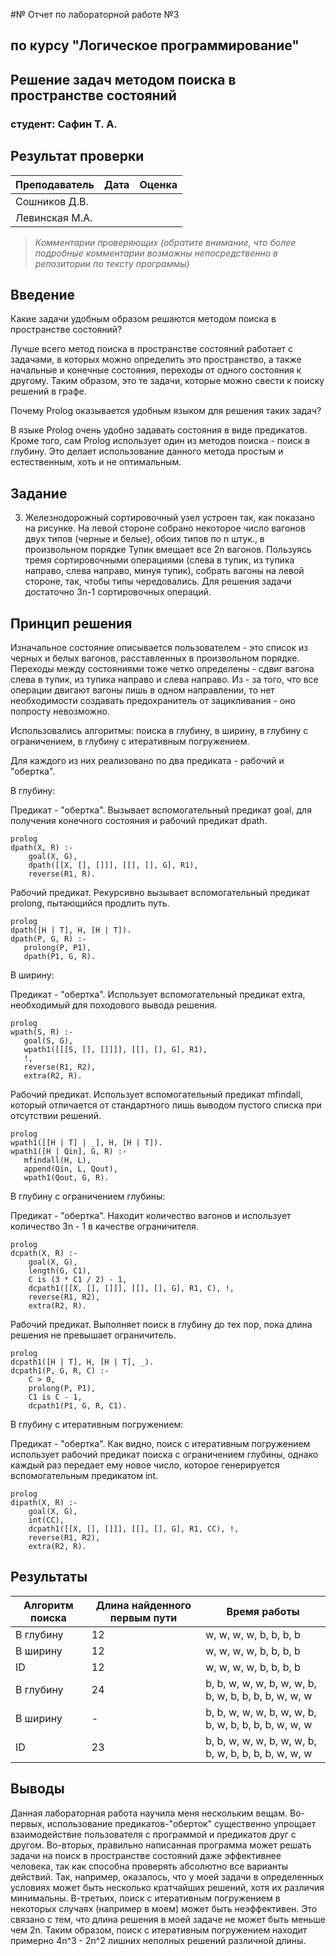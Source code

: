 #№ Отчет по лабораторной работе №3
## по курсу "Логическое программирование"

## Решение задач методом поиска в пространстве состояний

### студент: Сафин Т. А.

## Результат проверки

| Преподаватель     | Дата         |  Оценка       |
|-------------------|--------------|---------------|
| Сошников Д.В. |              |               |
| Левинская М.А.|              |               |

> *Комментарии проверяющих (обратите внимание, что более подробные комментарии возможны непосредственно в репозитории по тексту программы)*


## Введение

Какие задачи удобным образом решаются методом поиска в пространстве состояний? 

Лучше всего метод поиска в пространстве состояний работает с задачами, в которых можно определить это пространство, а также начальные и конечные состояния, переходы от одного состояния к другому. Таким образом, это те задачи, которые можно свести к поиску решений в графе. 

Почему Prolog оказывается удобным языком для решения таких задач?

В языке Prolog очень удобно задавать состояния в виде предикатов. Кроме того, сам Prolog использует один из методов поиска - поиск в глубину. Это делает использование данного метода простым и естественным, хоть и не оптимальным.

## Задание

3. Железнодорожный сортировочный узел устроен так, как показано на
рисунке. На левой стороне собрано некоторое число вагонов двух типов
(черные и белые), обоих типов по n штук., в произвольном порядке
Тупик вмещает все 2n вагонов. Пользуясь тремя сортировочными
операциями (слева в тупик, из тупика направо, слева направо, минуя
тупик), собрать вагоны на левой стороне, так, чтобы типы чередовались.
Для решения задачи достаточно 3n-1 сортировочных операций.

## Принцип решения

Изначальное состояние описывается пользователем - это список из черных и белых вагонов, расставленных в произвольном порядке. Переходы между состояниями тоже четко определены - сдвиг вагона слева в тупик, из тупика направо и слева направо. Из - за того, что все операции двигают вагоны лишь в одном направлении, то нет необходимости создавать предохранитель от зацикливания - оно попросту невозможно. 

Использовались алгоритмы: поиска в глубину, в ширину, в глубину с ограничением, в глубину с итеративным погружением.

Для каждого из них реализовано по два предиката - рабочий и "обертка".

В глубину:

Предикат - "обертка". Вызывает вспомогательный предикат goal, для получения конечного состояния и рабочий предикат dpath.

```
prolog
dpath(X, R) :-
    goal(X, G),
    dpath([[X, [], []]], [[], [], G], R1),
    reverse(R1, R).
```
 
Рабочий предикат. Рекурсивно вызывает вспомогательный предикат prolong, пытающийся продлить путь.
```
prolog
dpath([H | T], H, [H | T]).
dpath(P, G, R) :-
   prolong(P, P1),
   dpath(P1, G, R).
```

В ширину:

Предикат - "обертка". Использует вспомогательный предикат extra, необходимый для походового вывода решения.
```
prolog
wpath(S, R) :-
   goal(S, G),
   wpath1([[[S, [], []]]], [[], [], G], R1),
   !,
   reverse(R1, R2),
   extra(R2, R).
```
 
Рабочий предикат. Использует вспомогательный предикат mfindall, который отличается от стандартного лишь выводом пустого списка при отсутствии решений.
```
prolog
wpath1([[H | T] | _], H, [H | T]).
wpath1([H | Qin], G, R) :-
   mfindall(H, L),
   append(Qin, L, Qout),
   wpath1(Qout, G, R).
```

В глубину с ограничением глубины:

Предикат - "обертка". Находит количество вагонов и использует количество 3n - 1 в качестве ограничителя.
```
prolog
dcpath(X, R) :-
    goal(X, G),
    length(G, C1),
    C is (3 * C1 / 2) - 1,
    dcpath1([[X, [], []]], [[], [], G], R1, C), !,
    reverse(R1, R2),
    extra(R2, R).
```
 
Рабочий предикат. Выполняет поиск в глубину до тех пор, пока длина решения не превышает ограничитель.
```
prolog
dcpath1([H | T], H, [H | T], _).
dcpath1(P, G, R, C) :-
    C > 0,
    prolong(P, P1), 
    C1 is C - 1,
    dcpath1(P1, G, R, C1).
```

В глубину с итеративным погружением:

Предикат - "обертка". Как видно, поиск с итеративным погружением использует рабочий предикат поиска с ограничением глубины, однако каждый раз передает ему новое число, которое генерируется вспомогательным предикатом int.
```
prolog
dipath(X, R) :- 
    goal(X, G),
    int(CC),
    dcpath1([[X, [], []]], [[], [], G], R1, CC), !,
    reverse(R1, R2), 
    extra(R2, R).
```

## Результаты

| Алгоритм поиска |  Длина найденного первым пути  |  Время работы                                                     |
|-----------------|--------------------------------|-------------------------------------------------------------------|
| В глубину       |                 12             |                    w, w, w, w, b, b, b, b                         |
| В ширину        |                 12             |                    w, w, w, w, b, b, b, b                         |
| ID              |                 12             |                    w, w, w, w, b, b, b, b                         |
| В глубину       |                 24             |        b, b, w, w, w, b, w, w, b, b, w, b, b, b, b, w, w, w       |
| В ширину        |                 -              |        b, b, w, w, w, b, w, w, b, b, w, b, b, b, b, w, w, w       |
| ID              |                 23             |        b, b, w, w, w, b, w, w, b, b, w, b, b, b, b, w, w, w       |

## Выводы

Данная лабораторная работа научила меня нескольким вещам. Во-первых, использование предикатов-"оберток" существенно упрощает взаимодействие пользователя с программой и предикатов друг с другом. Во-вторых, правильно написанная программа может решать задачи на поиск в пространстве состояний даже эффективнее человека, так как способна проверять абсолютно все варианты действий. Так, например, оказалось, что у моей задачи в определенных условиях может быть несколько кратчайших решений, хотя их различия минимальны. 
В-третьих, поиск с итеративным погружением в некоторых случаях (например в моем) может быть неэффективен. Это связано с тем, что длина решения в моей задаче не может быть меньше чем 2n. Таким образом, поиск с итеративным погружением находит примерно 4n^3 - 2n^2 лишних неполных решений различной длины.




